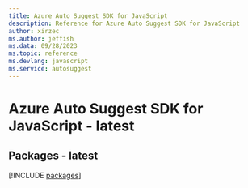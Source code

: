 ```yaml
---
title: Azure Auto Suggest SDK for JavaScript
description: Reference for Azure Auto Suggest SDK for JavaScript
author: xirzec
ms.author: jeffish
ms.data: 09/28/2023
ms.topic: reference
ms.devlang: javascript
ms.service: autosuggest
---
```

# Azure Auto Suggest SDK for JavaScript - latest
## Packages - latest
[!INCLUDE [packages](auto-suggest-index.md)]